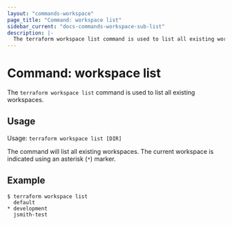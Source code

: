 ```yaml
---
layout: "commands-workspace"
page_title: "Command: workspace list"
sidebar_current: "docs-commands-workspace-sub-list"
description: |-
  The terraform workspace list command is used to list all existing workspaces.
---
```


# Command: workspace list

The `terraform workspace list` command is used to list all existing workspaces.

## Usage

Usage: `terraform workspace list [DIR]`

The command will list all existing workspaces. The current workspace is
indicated using an asterisk (`*`) marker.

## Example

```
$ terraform workspace list
  default
* development
  jsmith-test
```
